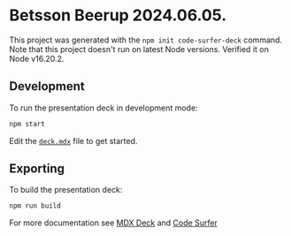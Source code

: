 # Betsson Beerup 2024.06.05.

This project was generated with the `npm init code-surfer-deck` command.
Note that this project doesn't run on latest Node versions. Verified it on Node v16.20.2.

## Development

To run the presentation deck in development mode:

```sh
npm start
```

Edit the [`deck.mdx`](deck.mdx) file to get started.

## Exporting

To build the presentation deck:

```sh
npm run build
```

For more documentation see [MDX Deck](https://github.com/jxnblk/mdx-deck) and [Code Surfer](https://codesurfer.pomb.us/)
